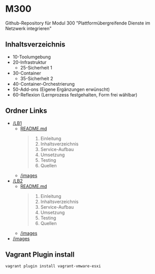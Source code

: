 # M300
Github-Repository für Modul 300 "Plattformübergreifende Dienste im Netzwerk integrieren"

## Inhaltsverzeichnis
- 10-Toolumgebung
- 20-Infrastruktur
   - 25-Sicherheit 1
- 30-Container
    - 35-Sicherheit 2
- 40-Container-Orchestrierung
- 50-Add-ons (Eigene Ergänzungen erwünscht)
- 60-Reflexion (Lernprozess festgehalten, Form frei wählbar)

## Ordner Links
- [/LB1](https://github.com/slowloris-coding/M300/tree/Scripts%26resources/LB1)
  - [README.md](https://github.com/slowloris-coding/M300/blob/Scripts%26resources/LB1/README.md)
    > 1. Einleitung
    > 2. Inhaltsverzeichnis 
    > 3. Service-Aufbau
    > 4. Umsetzung 
    > 5. Testing 
    > 6. Quellen
  - [/images](https://github.com/slowloris-coding/M300/tree/Scripts%26resources/LB1/images)
- [/LB2](https://github.com/slowloris-coding/M300/tree/Scripts%26resources/LB2)
  - [README.md](https://github.com/slowloris-coding/M300/blob/Scripts%26resources/LB2/README.md)
    > 1. Einleitung
    > 2. Inhaltsverzeichnis 
    > 3. Service-Aufbau
    > 4. Umsetzung 
    > 5. Testing 
    > 6. Quellen
  - [/images](https://github.com/slowloris-coding/M300/tree/Scripts%26resources/LB2/images)
- [/images](https://github.com/slowloris-coding/M300/tree/Scripts%26resources/images)


## Vagrant Plugin install
```bash
vagrant plugin install vagrant-vmware-esxi
```